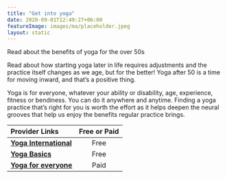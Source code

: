 ```yaml
---
title: "Get into yoga"
date: 2020-09-01T12:49:27+06:00
featureImage: images/ma/placeholder.jpeg
layout: static
---
```


Read about the benefits of yoga for the over 50s

Read about how starting yoga later in life requires adjustments and the practice itself changes as we age, but for the better! Yoga after 50 is a time for moving inward, and that’s a positive thing.

Yoga is for everyone, whatever your ability or disability, age, experience, fitness or bendiness. You can do it anywhere and anytime. Finding a yoga practice that’s right for you is worth the effort as it helps deepen the neural grooves that help us enjoy the benefits regular practice brings.

| Provider Links      | Free or Paid  |  
| :-----------          | :--------------:      |  
| [**Yoga International**](https://yogainternational.com/article/view/starting-yoga-after-age-49) | Free | 
| [**Yoga Basics**](https://www.yogabasics.com/practice/yoga-for-beginners/#:~:text=After%20you%E2%80%99ve%20found%20a%20style%2C%20teacher%2C%20and%20yoga,study%20to%20learn%20more%20about%20yoga%20More%20items) | Free | 
| [**Yoga for everyone**](https://yogaforeveryone.tv/) | Paid | 
  

<br/><br/>






